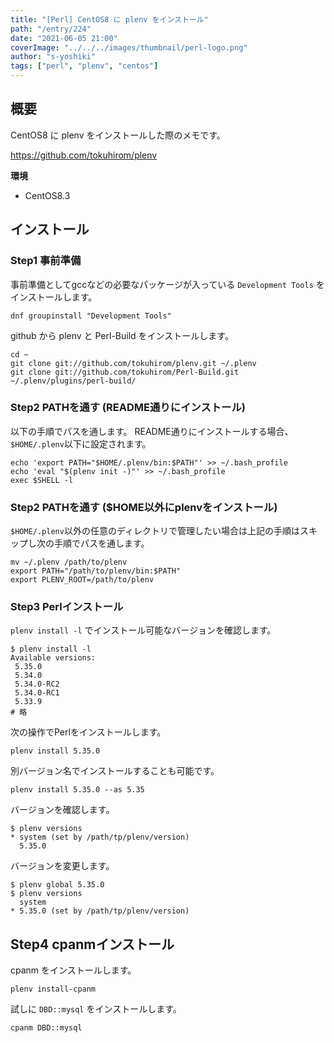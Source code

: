 ```yaml
---
title: "[Perl] CentOS8 に plenv をインストール"
path: "/entry/224"
date: "2021-06-05 21:00"
coverImage: "../../../images/thumbnail/perl-logo.png"
author: "s-yoshiki"
tags: ["perl", "plenv", "centos"]
---
```


## 概要

CentOS8 に plenv をインストールした際のメモです。

https://github.com/tokuhirom/plenv

**環境**

- CentOS8.3

## インストール

### Step1 事前準備

事前準備としてgccなどの必要なパッケージが入っている `Development Tools` をインストールします。

```shell
dnf groupinstall "Development Tools"
```

github から plenv と Perl-Build をインストールします。

```shell
cd ~
git clone git://github.com/tokuhirom/plenv.git ~/.plenv
git clone git://github.com/tokuhirom/Perl-Build.git ~/.plenv/plugins/perl-build/
```

### Step2 PATHを通す (README通りにインストール)

以下の手順でパスを通します。
README通りにインストールする場合、`$HOME/.plenv`以下に設定されます。

```shell
echo 'export PATH="$HOME/.plenv/bin:$PATH"' >> ~/.bash_profile
echo 'eval "$(plenv init -)"' >> ~/.bash_profile
exec $SHELL -l
```

### Step2 PATHを通す ($HOME以外にplenvをインストール)

`$HOME/.plenv`以外の任意のディレクトリで管理したい場合は上記の手順はスキップし次の手順でパスを通します。

```shell
mv ~/.plenv /path/to/plenv
export PATH="/path/to/plenv/bin:$PATH"
export PLENV_ROOT=/path/to/plenv
```

### Step3 Perlインストール

`plenv install -l` でインストール可能なバージョンを確認します。

```shell
$ plenv install -l
Available versions:
 5.35.0
 5.34.0
 5.34.0-RC2
 5.34.0-RC1
 5.33.9
# 略
```

次の操作でPerlをインストールします。

```shell
plenv install 5.35.0
```

別バージョン名でインストールすることも可能です。

```shell
plenv install 5.35.0 --as 5.35
```

バージョンを確認します。

```shell
$ plenv versions      
* system (set by /path/tp/plenv/version)
  5.35.0
```

バージョンを変更します。

```shell
$ plenv global 5.35.0
$ plenv versions
  system
* 5.35.0 (set by /path/tp/plenv/version)
```

## Step4 cpanmインストール

cpanm をインストールします。

```
plenv install-cpanm
```

試しに `DBD::mysql` をインストールします。

```
cpanm DBD::mysql
```
